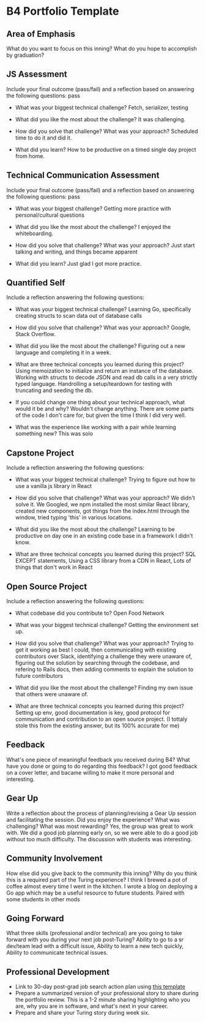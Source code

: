 # B4 Portfolio Template

## Area of Emphasis

What do you want to focus on this inning? What do you hope to accomplish by graduation?


## JS Assessment

Include your final outcome (pass/fail) and a reflection based on answering the following questions:
pass

* What was your biggest technical challenge?
Fetch, serializer, testing 

* What did you like the most about the challenge?
It was challenging.

* How did you solve that challenge? What was your approach?
Scheduled time to do it and did it.

* What did you learn?
How to be productive on a timed single day project from home.

## Technical Communication Assessment

Include your final outcome (pass/fail) and a reflection based on answering the following questions:
pass

* What was your biggest challenge?
Getting more practice with personal/cultural questions

* What did you like the most about the challenge?
I enjoyed the whiteboarding.

* How did you solve that challenge? What was your approach?
Just start talking and writing, and things became apparent

* What did you learn?
Just glad I got more practice.


## Quantified Self

Include a reflection answering the following questions:

* What was your biggest technical challenge?
Learning Go, specifically creating structs to scan data out of database calls

* How did you solve that challenge? What was your approach?
Google, Stack Overflow.

* What did you like the most about the challenge?
Figuring out a new language and completing it in a week.

* What are three technical concepts you learned during this project?
Using memoization to initialize and return an instance of the database. Working with structs to decode JSON and read db calls in a very strictly typed language. Handrolling a setup/teardown for testing with truncating and seeding the db. 

* If you could change one thing about your technical approach, what would it be and why?
Wouldn't change anything. There are some parts of the code I don't care for, but given the time I think I did very well.

* What was the experience like working with a pair while learning something new?
This was solo

## Capstone Project

Include a reflection answering the following questions:

* What was your biggest technical challenge?
Trying to figure out how to use a vanilla js library in React

* How did you solve that challenge? What was your approach?
We didn't solve it. We Googled, we npm installed the most similar React library, created new components, got things from the index.html through the window, tried typing 'this' in various locations. 

* What did you like the most about the challenge?
Learning to be productive on day one in an existing code base in a framework I didn't know.

* What are three technical concepts you learned during this project?
SQL EXCEPT statements, Using a CSS library from a CDN in React, Lots of things that don't work in React

## Open Source Project

Include a reflection answering the following questions:

* What codebase did you contribute to?
Open Food Network

* What was your biggest technical challenge?
Getting the environment set up.

* How did you solve that challenge? What was your approach?
Trying to get it working as best I could, then communicating with existing contributors over Slack, identifying a challenge they were unaware of, figuring out the solution by searching through the codebase, and refering to Rails docs, then adding comments to explain the solution to future contributors

* What did you like the most about the challenge?
Finding my own issue that others were unaware of.

* What are three technical concepts you learned during this project?
Setting up env, good documentation is key, good protocol for communication and contribution to an open source project.
(I tottaly stole this from the existing answer, but its 100% accurate for me)

## Feedback

What's one piece of meaningful feedback you received during B4? What have you done or going to do regarding this feedback?
I got good feedback on a cover letter, and bacame willing to make it more personal and interesting.

## Gear Up

Write a reflection about the process of planning/revising a Gear Up session and facilitating the session. Did you enjoy the experience? What was challenging? What was most rewarding?
Yes, the group was great to work with. We did a good job planning early on, so we were able to do a good job without too much difficulty. The discussion with students was interesting.

## Community Involvement

How else did you give back to the community this inning? Why do you think this is a required part of the Turing experience?
I think I brewed a pot of coffee almost every time I went in the kitchen. I wrote a blog on deploying a Go app which may be a useful resource to future students. Paired with some students in other mods

## Going Forward

What three skills (professional and/or technical) are you going to take forward with you during your next job post-Turing?
Ability to go to a sr dev/team lead with a difficult issue, Ability to learn a new tech quickly, Ability to communicate technical issues.

## Professional Development

* Link to 30-day post-grad job search action plan using [this template](https://github.com/turingschool/career-development-curriculum/blob/master/module_four/post_grad_plan.md)
* Prepare a summarized version of your professional story to share during the portfolio review. This is a 1-2 minute sharing highlighting who you are, why you are in software, and what's next in your career.
* Prepare and share your Turing story during week six.
